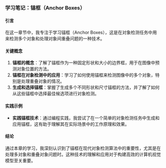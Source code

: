 ### 学习笔记：锚框（Anchor Boxes）

#### 引言
在这一章节中，我专注于学习锚框（Anchor Boxes），这是在对象检测任务中用来检测多个对象和处理对象间重叠问题的一种技术。

#### 关键概念
1. **锚框的概念**：了解了锚框作为一种固定形状和大小的边界框，用于在图像中预测对象位置的方法。
2. **锚框在对象检测中的应用**：学习了如何使用锚框来检测图像中的多个对象，特别是处理重叠对象的情况。
3. **生成和选择锚框**：掌握了生成多个不同形状和尺寸锚框的方法，并了解了如何从这些锚框中选择最佳候选项进行对象检测。

#### 实践示例
- **实践锚框技术**：通过编程实践，我尝试了在一个简单的对象检测任务中生成和应用锚框，这有助于理解其在实际场景中的工作原理和效果。

#### 结论
通过本章的学习，我深刻认识到了锚框在现代对象检测算法中的重要性，尤其是在处理多对象和重叠对象问题时。这种技术的理解和应用对于构建高效的计算机视觉模型至关重要。